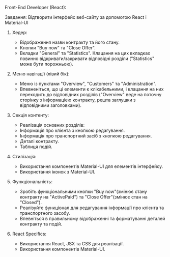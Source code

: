 Front-End Developer (React):

Завдання: Відтворити інтерфейс веб-сайту за допомогою React і Material-UI

1. Хедер:
   - Відображення назви контракту та його стану.
   - Кнопки "Buy now" та "Close Offer".
   - Вкладки "General" та "Statistics". Клацання на цих вкладках повинно відкривати/закривати відповідні розділи ("Statistics" може бути порожньою).

2. Меню навігації (лівий бік):
   - Меню із пунктами "Overview", "Customers" та "Administration".
   - Впевненіться, що ці елементи є клікабельними, і клацання на них переходить до відповідних розділів ("Overview" веде на поточну сторінку з інформацією контракту, решта заглушки з відповідними заголовками).

3. Секція контенту:
   - Реалізація основних розділів:
 	- Інформація про клієнта з кнопкою редагування.
 	- Інформація про транспортний засіб з кнопкою редагування.
 	- Деталі контракту.
 	- Таблиця подій.

4. Стилізація:
   - Використання компонентів Material-UI для елементів інтерфейсу.
   - Використання іконок з Material-UI.

5. Функціональність:
   - Зробіть функціональними кнопки "Buy now"(змінює стану контракту на "ActivePaid") та "Close Offer"(змінює стан на "Closed").
   - Реалізуйте функціонал для редагування інформації про клієнта та транспортного засобу.
   - Впевніться в правильному відображенні та форматуванні деталей контракту та подій.

6. React Specifics:
   - Використання React, JSX та CSS для реалізації.
   - Використання компонентів Material-UI.

 
 
